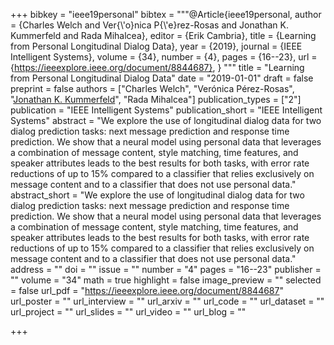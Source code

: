 +++
bibkey = "ieee19personal"
bibtex = """@Article{ieee19personal,
  author    = {Charles Welch and Ver{\\'o}nica P{\\'e}rez-Rosas and Jonathan K. Kummerfeld and Rada Mihalcea},
  editor    = {Erik Cambria},
  title     = {Learning from Personal Longitudinal Dialog Data},
  year      = {2019},
  journal   = {IEEE Intelligent Systems},
  volume    = {34},
  number    = {4},
  pages     = {16--23},
  url       = {https://ieeexplore.ieee.org/document/8844687},
}
"""
title = "Learning from Personal Longitudinal Dialog Data"
date = "2019-01-01"
draft = false
preprint = false
authors = ["Charles Welch", "Ver&oacute;nica P&eacute;rez-Rosas", "<span style='text-decoration:underline;'>Jonathan K. Kummerfeld</span>", "Rada Mihalcea"]
publication_types = ["2"]
publication = "IEEE Intelligent Systems"
publication_short = "IEEE Intelligent Systems"
abstract = "We explore the use of longitudinal dialog data for two dialog prediction tasks: next message prediction and response time prediction. We show that a neural model using personal data that leverages a combination of message content, style matching, time features, and speaker attributes leads to the best results for both tasks, with error rate reductions of up to 15% compared to a classifier that relies exclusively on message content and to a classifier that does not use personal data."
abstract_short = "We explore the use of longitudinal dialog data for two dialog prediction tasks: next message prediction and response time prediction. We show that a neural model using personal data that leverages a combination of message content, style matching, time features, and speaker attributes leads to the best results for both tasks, with error rate reductions of up to 15% compared to a classifier that relies exclusively on message content and to a classifier that does not use personal data."
address = ""
doi = ""
issue = ""
number = "4"
pages = "16--23"
publisher = ""
volume = "34"
math = true
highlight = false
image_preview = ""
selected = false
url_pdf = "https://ieeexplore.ieee.org/document/8844687"
url_poster = ""
url_interview = ""
url_arxiv = ""
url_code = ""
url_dataset = ""
url_project = ""
url_slides = ""
url_video = ""
url_blog = ""



+++